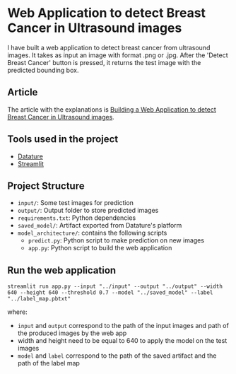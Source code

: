 # Web Application to detect Breast Cancer in Ultrasound images

I have built a web application to detect breast cancer from ultrasound images. It takes as input an image with format .png or .jpg.
After the 'Detect Breast Cancer' button is pressed, it returns the test image with the predicted bounding box.

## Article

The article with the explanations is [Building a Web Application to detect Breast Cancer in Ultrasound images](https://medium.com/mlearning-ai/building-a-web-application-to-detect-breast-cancer-in-ultrasound-images-df391483fbd9?sk=0718b6dfc0475bbab62c354288207027).

## Tools used in the project

* [Datature](https://www.datature.io/)
* [Streamlit](https://streamlit.io/)

## Project Structure

* ```input/```: Some test images for prediction
* ```output/```: Output folder to store predicted images
* ```requirements.txt```: Python dependencies
* ```saved_model/```: Artifact exported from Datature's platform
* ```model_architecture/```: contains the following scripts 
  * ```predict.py```: Python script to make prediction on new images
  * ```app.py```: Python script to build the web application
  
## Run the web application 

```streamlit run app.py --input "../input" --output "../output" --width 640 --height 640 --threshold 0.7 --model "../saved_model" --label "../label_map.pbtxt"```

where:
* ```input``` and ```output``` correspond to the path of the input images and path of the produced images by the web app
* width and height need to be equal to 640 to apply the model on the test images
* ```model``` and ```label``` correspond to the path of the saved artifact and the path of the label map
